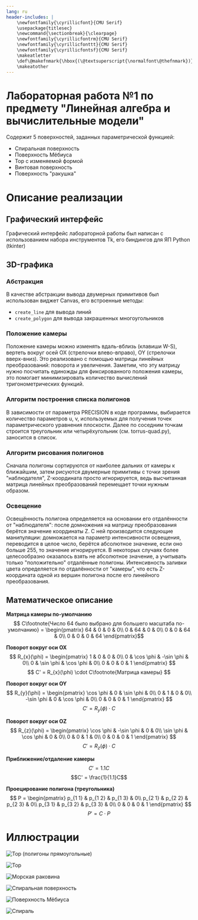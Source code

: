 ```yaml
---
lang: ru 
header-includes: |
    \newfontfamily{\cyrillicfont}{CMU Serif} 
    \usepackage{titlesec}
    \newcommand{\sectionbreak}{\clearpage}
    \newfontfamily{\cyrillicfontrm}{CMU Serif}
    \newfontfamily{\cyrillicfonttt}{CMU Serif}
    \newfontfamily{\cyrillicfontsf}{CMU Serif}
    \makeatletter
    \def\@makefnmark{\hbox{(\@textsuperscript{\normalfont\@thefnmark})}}
    \makeatother
---
```


# Лабораторная работа №1 по предмету "Линейная алгебра и вычислительные модели"

Содержит 5 поверхностей, заданных параметрической функцией:

* Спиральная поверхность
* Поверхность Мёбиуса
* Тор с изменяемой формой
* Винтовая поверхность
* Поверхность "ракушка"

# Описание реализации

## Графический интерфейс

Графический интерфейс лабораторной работы был написан с использованием набора инструментов Tk, его биндингов для ЯП Python (tkinter)

## 3D-графика

### Абстракция

В качестве абстракции вывода двумерных примитивов был использован виджет Canvas, его встроенные методы:

* `create_line` для вывода линий
* `create_polygon` для вывода закрашенных многоугольников 

### Положение камеры

Положение камеры можно изменять вдаль-вблизь (клавиши W-S), вертеть вокруг осей OX (стрелочки влево-вправо), OY (стрелочки вверх-вниз). Это реализовано с помощью матрицы линейных преобразований: поворота и увеличения. Заметим, что эту матрицу нужно посчитать единожды для фиксированного положения камеры, это помогает минимизировать количество вычислений тригонометрических функций.

### Алгоритм построения списка полигонов

В зависимости от параметра PRECISION в коде программы, выбирается количество параметров u, v, используемых для получения точек параметрического уравнения плоскости. Далее по соседним точкам строится треугольник или четырёхугольник (см. torrus-quad.py), заносится в список.

### Алгоритм рисования полигонов

Сначала полигоны сортируются от наиболее дальних от камеры к ближайшим, затем рисуются двумерные примитивы с точки зрения "наблюдателя", Z-координата просто игнорируется, ведь высчитанная матрица линейных преобразований перемещает точки нужным образом.

### Освещение

Освещённость полигона определяется на основании его отдалённости от "наблюдателя": после домножения на матрицу преобразования берётся значение координаты Z. С ней производится следующие манипуляции: домножается на параметр интенсивности освещения, переводится в целое число, берётся абсолютное значение, если оно больше 255, то значение игнорируется. В некоторых случаях более целесообразно оказалось взять не абсолютное значение, а учитывать только "положительно" отдалённые полигоны.
Интенсивность заливки цвета определяется по отдалённости от "камеры", что есть Z-координата одной из вершин полигона после его линейного преобразования.

## Математическое описание

**Матрица камеры по-умолчанию**\
$$ C\footnote{Число 64 было выбрано для большего масштаба по-умолчанию} = \begin{pmatrix}
64 & 0 & 0 & 0\\
0 & 64 & 0 & 0\\
0 & 0 & 64 & 0\\
0 & 0 & 0 & 64
\end{pmatrix}$$

**Поворот вокруг оси OX**\
$$ 
R_{x}(\phi) = \begin{pmatrix}
1 & 0 & 0 & 0\\
0 & \cos \phi & -\sin \phi & 0\\
0 & \sin \phi & \cos \phi & 0\\
0 & 0 & 0 & 1
\end{pmatrix}
$$
$$
C' = R_{x}(\phi) \cdot C\footnote{Матрица камеры}
$$

**Поворот вокруг оси OY**\
$$ 
R_{y}(\phi) = \begin{pmatrix}
\cos \phi & 0 & \sin \phi & 0\\
0 & 1 & 0 & 0\\
-\sin \phi & 0 & \cos \phi & 0\\
0 & 0 & 0 & 1
\end{pmatrix}
$$
$$
C' = R_{y}(\phi) \cdot C
$$

**Поворот вокруг оси OZ**\
$$ 
R_{z}(\phi) = \begin{pmatrix}
\cos \phi & -\sin \phi & 0 & 0\\
\sin \phi & \cos \phi & 0 & 0\\
0 & 0 & 1 & 0\\
0 & 0 & 0 & 1
\end{pmatrix}
$$
$$
C' = R_{z}(\phi) \cdot C
$$

**Приближение/отдаление камеры**\
$$ C' = 1.1C$$
$$C' = \frac{1}{1.1}C$$

**Проецирование полигона (треугольника)**\
$$
P = \begin{pmatrix}
p_{1 1} & p_{1 2} & p_{1 3} & 0\\
p_{2 1} & p_{2 2} & p_{2 3} & 0\\
p_{3 1} & p_{3 2} & p_{3 3} & 0\\
0 & 0 & 0 & 1
\end{pmatrix}
$$
$$
P' = C \cdot P
$$

# Иллюстрации

![Тор (полигоны прямоугольные)](./screenshots/torrus-quad.png)

![Тор](./screenshots/torrus.png)

![Морская раковина](./screenshots/seashell.png)

![Спиральная поверхность](./screenshots/screw.png)

![Поверхность Мёбиуса](./screenshots/moebius.png)

![Спираль](./screenshots/spiral.png)
